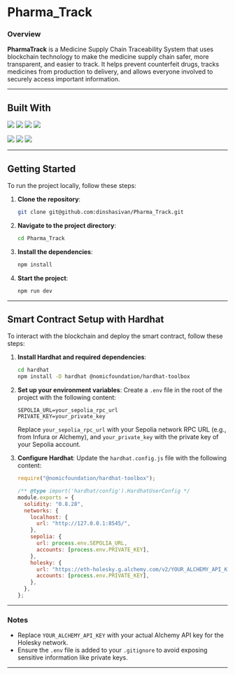 # Pharma_Track

### Overview
**PharmaTrack** is a Medicine Supply Chain Traceability System that uses blockchain technology to make the medicine supply chain safer, more transparent, and easier to track. It helps prevent counterfeit drugs, tracks medicines from production to delivery, and allows everyone involved to securely access important information.

---

## Built With
![](https://img.shields.io/badge/HTML5-informational?style=flat&logo=HTML5&color=FF4500)
![](https://img.shields.io/badge/TailwindCSS-informational?style=flat&logo=TailwindCSS&color=00BFFF)
![](https://img.shields.io/badge/React-informational?style=flat&logo=React&color=4CAF50)
![](https://img.shields.io/badge/Node.js-informational?style=flat&logo=Node.js&color=FFD700)

![](https://img.shields.io/badge/Solidity-informational?style=flat&logo=Solidity&color=4E44CE)
![](https://img.shields.io/badge/Ethereum-informational?style=flat&logo=Ethereum&color=6CACE4)
![](https://img.shields.io/badge/Hardhat-informational?style=flat&logo=Hardhat&color=FF69B4)

---

## Getting Started

To run the project locally, follow these steps:

1. **Clone the repository**:
    ```bash
    git clone git@github.com:dinshasivan/Pharma_Track.git
    ```

2. **Navigate to the project directory**:
    ```bash
    cd Pharma_Track
    ```

3. **Install the dependencies**:
    ```bash
    npm install
    ```

4. **Start the project**:
    ```bash
    npm run dev
    ```

---

## Smart Contract Setup with Hardhat

To interact with the blockchain and deploy the smart contract, follow these steps:

1. **Install Hardhat and required dependencies**:
    ```bash
    cd hardhat
    npm install -D hardhat @nomicfoundation/hardhat-toolbox
    ```

2. **Set up your environment variables**:
    Create a `.env` file in the root of the project with the following content:
    ```plaintext
    SEPOLIA_URL=your_sepolia_rpc_url
    PRIVATE_KEY=your_private_key
    ```
    Replace `your_sepolia_rpc_url` with your Sepolia network RPC URL (e.g., from Infura or Alchemy), and `your_private_key` with the private key of your Sepolia account.

3. **Configure Hardhat**:
    Update the `hardhat.config.js` file with the following content:
    ```javascript
    require("@nomicfoundation/hardhat-toolbox");

    /** @type import('hardhat/config').HardhatUserConfig */
    module.exports = {
      solidity: "0.8.28",
      networks: {
        localhost: {
          url: "http://127.0.0.1:8545/",
        },
        sepolia: {
          url: process.env.SEPOLIA_URL,
          accounts: [process.env.PRIVATE_KEY],
        },
        holesky: {
          url: "https://eth-holesky.g.alchemy.com/v2/YOUR_ALCHEMY_API_KEY",
          accounts: [process.env.PRIVATE_KEY],
        },
      },
    };
    ```

---

### Notes
- Replace `YOUR_ALCHEMY_API_KEY` with your actual Alchemy API key for the Holesky network.
- Ensure the `.env` file is added to your `.gitignore` to avoid exposing sensitive information like private keys.

---

